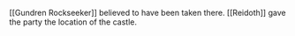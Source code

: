  [[Gundren Rockseeker]] believed to have been taken there.  [[Reidoth]] gave the party the location of the castle.